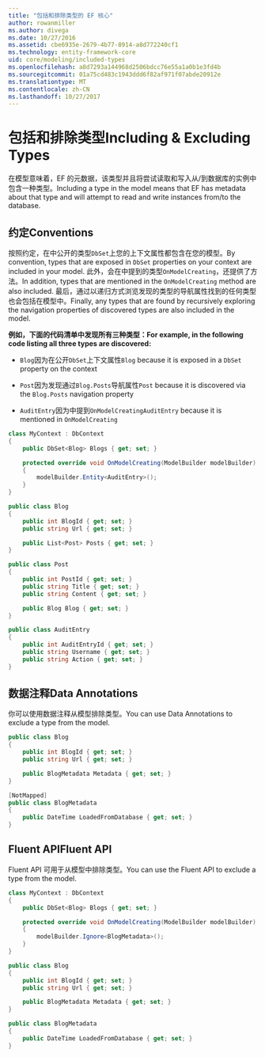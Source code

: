 ```yaml
---
title: "包括和排除类型的 EF 核心"
author: rowanmiller
ms.author: divega
ms.date: 10/27/2016
ms.assetid: cbe6935e-2679-4b77-8914-a8d772240cf1
ms.technology: entity-framework-core
uid: core/modeling/included-types
ms.openlocfilehash: a8d7293a144968d2506bdcc76e55a1a0b1e3fd4b
ms.sourcegitcommit: 01a75cd483c1943ddd6f82af971f07abde20912e
ms.translationtype: MT
ms.contentlocale: zh-CN
ms.lasthandoff: 10/27/2017
---
```

# <a name="including--excluding-types"></a><span data-ttu-id="4a7e6-102">包括和排除类型</span><span class="sxs-lookup"><span data-stu-id="4a7e6-102">Including & Excluding Types</span></span>

<span data-ttu-id="4a7e6-103">在模型意味着，EF 的元数据，该类型并且将尝试读取和写入从/到数据库的实例中包含一种类型。</span><span class="sxs-lookup"><span data-stu-id="4a7e6-103">Including a type in the model means that EF has metadata about that type and will attempt to read and write instances from/to the database.</span></span>

## <a name="conventions"></a><span data-ttu-id="4a7e6-104">约定</span><span class="sxs-lookup"><span data-stu-id="4a7e6-104">Conventions</span></span>

<span data-ttu-id="4a7e6-105">按照约定，在中公开的类型`DbSet`上您的上下文属性都包含在您的模型。</span><span class="sxs-lookup"><span data-stu-id="4a7e6-105">By convention, types that are exposed in `DbSet` properties on your context are included in your model.</span></span> <span data-ttu-id="4a7e6-106">此外，会在中提到的类型`OnModelCreating`，还提供了方法。</span><span class="sxs-lookup"><span data-stu-id="4a7e6-106">In addition, types that are mentioned in the `OnModelCreating` method are also included.</span></span> <span data-ttu-id="4a7e6-107">最后，通过以递归方式浏览发现的类型的导航属性找到的任何类型也会包括在模型中。</span><span class="sxs-lookup"><span data-stu-id="4a7e6-107">Finally, any types that are found by recursively exploring the navigation properties of discovered types are also included in the model.</span></span>

<span data-ttu-id="4a7e6-108">**例如，下面的代码清单中发现所有三种类型：**</span><span class="sxs-lookup"><span data-stu-id="4a7e6-108">**For example, in the following code listing all three types are discovered:**</span></span>

* <span data-ttu-id="4a7e6-109">`Blog`因为在公开`DbSet`上下文属性</span><span class="sxs-lookup"><span data-stu-id="4a7e6-109">`Blog` because it is exposed in a `DbSet` property on the context</span></span>

* <span data-ttu-id="4a7e6-110">`Post`因为发现通过`Blog.Posts`导航属性</span><span class="sxs-lookup"><span data-stu-id="4a7e6-110">`Post` because it is discovered via the `Blog.Posts` navigation property</span></span>

* <span data-ttu-id="4a7e6-111">`AuditEntry`因为中提到`OnModelCreating`</span><span class="sxs-lookup"><span data-stu-id="4a7e6-111">`AuditEntry` because it is mentioned in `OnModelCreating`</span></span>

<!-- [!code-csharp[Main](samples/core/Modeling/Conventions/Samples/IncludedTypes.cs?highlight=3,7,16)] -->
``` csharp
class MyContext : DbContext
{
    public DbSet<Blog> Blogs { get; set; }

    protected override void OnModelCreating(ModelBuilder modelBuilder)
    {
        modelBuilder.Entity<AuditEntry>();
    }
}

public class Blog
{
    public int BlogId { get; set; }
    public string Url { get; set; }

    public List<Post> Posts { get; set; }
}

public class Post
{
    public int PostId { get; set; }
    public string Title { get; set; }
    public string Content { get; set; }

    public Blog Blog { get; set; }
}

public class AuditEntry
{
    public int AuditEntryId { get; set; }
    public string Username { get; set; }
    public string Action { get; set; }
}
```

## <a name="data-annotations"></a><span data-ttu-id="4a7e6-112">数据注释</span><span class="sxs-lookup"><span data-stu-id="4a7e6-112">Data Annotations</span></span>

<span data-ttu-id="4a7e6-113">你可以使用数据注释从模型排除类型。</span><span class="sxs-lookup"><span data-stu-id="4a7e6-113">You can use Data Annotations to exclude a type from the model.</span></span>

<!-- [!code-csharp[Main](samples/core/Modeling/DataAnnotations/Samples/IgnoreType.cs?highlight=9)] -->
``` csharp
public class Blog
{
    public int BlogId { get; set; }
    public string Url { get; set; }

    public BlogMetadata Metadata { get; set; }
}

[NotMapped]
public class BlogMetadata
{
    public DateTime LoadedFromDatabase { get; set; }
}
```

## <a name="fluent-api"></a><span data-ttu-id="4a7e6-114">Fluent API</span><span class="sxs-lookup"><span data-stu-id="4a7e6-114">Fluent API</span></span>

<span data-ttu-id="4a7e6-115">Fluent API 可用于从模型中排除类型。</span><span class="sxs-lookup"><span data-stu-id="4a7e6-115">You can use the Fluent API to exclude a type from the model.</span></span>

<!-- [!code-csharp[Main](samples/core/Modeling/FluentAPI/Samples/IgnoreType.cs?highlight=7)] -->
``` csharp
class MyContext : DbContext
{
    public DbSet<Blog> Blogs { get; set; }

    protected override void OnModelCreating(ModelBuilder modelBuilder)
    {
        modelBuilder.Ignore<BlogMetadata>();
    }
}

public class Blog
{
    public int BlogId { get; set; }
    public string Url { get; set; }

    public BlogMetadata Metadata { get; set; }
}

public class BlogMetadata
{
    public DateTime LoadedFromDatabase { get; set; }
}
```
